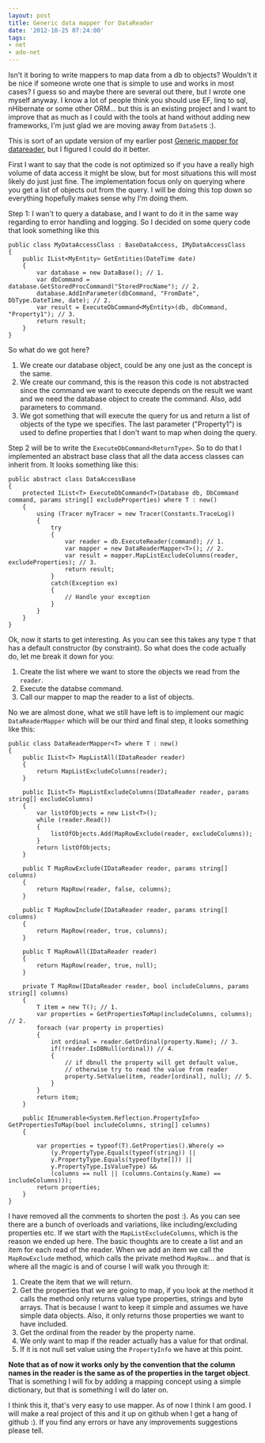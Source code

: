 ```yaml
---
layout: post
title: Generic data mapper for DataReader
date: '2012-10-25 07:24:00'
tags:
- net
- ado-net
---
```


Isn't it boring to write mappers to map data from a db to objects? Wouldn't it be nice if someone wrote one that is simple to use and works in most cases? I guess so and maybe there are several out there, but I wrote one myself anyway. I know a lot of people think you should use EF, linq to sql, nHibernate or some other ORM... but this is an existing project and I want to improve that as much as I could with the tools at hand without adding new frameworks, I'm just glad we are moving away from `DataSet`s :).

This is sort of an update version of my earlier post [Generic mapper for datareader](http://blog.tomasjansson.com/2010/10/generic-mapper-for-datareader/), but I figured I could do it better.

First I want to say that the code is not optimized so if you have a really high volume of data access it might be slow, but for most situations this will most likely do just just fine. The implementation focus only on querying where you get a list of objects out from the query. I will be doing this top down so everything hopefully makes sense why I'm doing them.

Step 1: I wan't to query a database, and I want to do it in the same way regarding to error handling and logging. So I decided on some query code that look something like this

	public class MyDataAccessClass : BaseDataAccess, IMyDataAccessClass
	{
		public IList<MyEntity> GetEntities(DateTime date)
		{
			var database = new DataBase(); // 1.
			var dbCommand = database.GetStoredProcCommand("StoredProcName"); // 2.
			database.AddInParameter(dbCommand, "FromDate", DbType.DateTime, date); // 2.
			var result = ExecuteDbCommand<MyEntity>(db, dbCommand, "Property1"); // 3.
			return result;
		}
	}

So what do we got here?

1. We create our database object, could be any one just as the concept is the same. 
2. We create our command, this is the reason this code is not abstracted since the command we want to execute depends on the result we want and we need the database object to create the command. Also, add parameters to command.
3. We got something that will execute the query for us and return a list of objects of the type we specifies. The last parameter ("Property1") is used to define properties that I don't want to map when doing the query.

Step 2 will be to write the `ExecuteDbCommand<ReturnType>`. So to do that I implemented an abstract base class that all the data access classes can inherit from. It looks something like this:

	public abstract class DataAccessBase
	{
		protected IList<T> ExecuteDbCommand<T>(Database db, DbCommand command, params string[] excludeProperties) where T : new()
		{
	    	using (Tracer myTracer = new Tracer(Constants.TraceLog))
	    	{
				try
				{
	        		var reader = db.ExecuteReader(command); // 1.
	        		var mapper = new DataReaderMapper<T>(); // 2.
					var result = mapper.MapListExcludeColumns(reader, excludeProperties); // 3. 
	        		return result;
				}
				catch(Exception ex)
				{
					// Handle your exception
				}
	    	}
		}
	}
	
Ok, now it starts to get interesting. As you can see this takes any type `T` that has a default constructor (by constraint). So what does the code actually do, let me break it down for you:

1. Create the list where we want to store the objects we read from the `reader`.
2. Execute the databse command.
3. Call our mapper to map the reader to a list of objects.

No we are almost done, what we still have left is to implement our magic `DataReaderMapper` which will be our third and final step, it looks something like this:

	public class DataReaderMapper<T> where T : new()
	{
	    public IList<T> MapListAll(IDataReader reader)
	    {
	        return MapListExcludeColumns(reader);
	    }

	    public IList<T> MapListExcludeColumns(IDataReader reader, params string[] excludeColumns)
	    {
	        var listOfObjects = new List<T>();
	        while (reader.Read())
	        {
	            listOfObjects.Add(MapRowExclude(reader, excludeColumns));
	        }
	        return listOfObjects;
	    }

	    public T MapRowExclude(IDataReader reader, params string[] columns)
	    {
	        return MapRow(reader, false, columns);
	    }

	    public T MapRowInclude(IDataReader reader, params string[] columns)
	    {
	        return MapRow(reader, true, columns);
	    }

	    public T MapRowAll(IDataReader reader)
	    {
	        return MapRow(reader, true, null);
	    }

	    private T MapRow(IDataReader reader, bool includeColumns, params string[] columns)
	    {
	        T item = new T(); // 1. 
	        var properties = GetPropertiesToMap(includeColumns, columns); // 2. 
	        foreach (var property in properties)
	        {
				int ordinal = reader.GetOrdinal(property.Name); // 3. 
				if(!reader.IsDBNull(ordinal)) // 4.
				{
					// if dbnull the property will get default value, 
					// otherwise try to read the value from reader
	            	property.SetValue(item, reader[ordinal], null); // 5.
				}
	        }
	        return item;
	    }

	    public IEnumerable<System.Reflection.PropertyInfo> GetPropertiesToMap(bool includeColumns, string[] columns)
	    {

	        var properties = typeof(T).GetProperties().Where(y => 
	            (y.PropertyType.Equals(typeof(string)) || 
	            y.PropertyType.Equals(typeof(byte[])) ||
	            y.PropertyType.IsValueType) && 
	            (columns == null || (columns.Contains(y.Name) == includeColumns)));
	        return properties;
	    }
	}

I have removed all the comments to shorten the post :). As you can see there are a bunch of overloads and variations, like including/excluding properties etc. If we start with the `MapListExcludeColumns`, which is the reason we ended up here. The basic thoughts are to create a list and an item for each read of the reader. When we add an item we call the `MapRowExclude` method, which calls the private method `MapRow`... and that is where all the magic is and of course I will walk you through it:

1. Create the item that we will return.
2. Get the properties that we are going to map, if you look at the method it calls the method only returns value type properties, strings and byte arrays. That is because I want to keep it simple and assumes we have simple data objects. Also, it only returns those properties we want to have included.
3. Get the ordinal from the reader by the property name.
4. We only want to map if the reader actually has a value for that ordinal.
5. If it is not null set value using the `PropertyInfo` we have at this point.

**Note that as of now it works only by the convention that the column names in the reader is the same as of the properties in the target object**. That is something I will fix by adding a mapping concept using a simple dictionary, but that is something I will do later on.

I think this it, that's very easy to use mapper. As of now I think I am good. I will make a real project of this and it up on github when I get a hang of github :). If you find any errors or have any improvements suggestions please tell. 